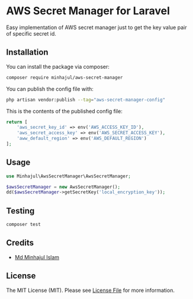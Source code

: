 # AWS Secret Manager for Laravel

Easy implementation of AWS secret manager just to get the key value pair of specific secret id.

## Installation

You can install the package via composer:

```bash
composer require minhajul/aws-secret-manager
```

You can publish the config file with:

```bash
php artisan vendor:publish --tag="aws-secret-manager-config"
```

This is the contents of the published config file:

```php
return [
    'aws_secret_key_id' => env('AWS_ACCESS_KEY_ID'),
    'aws_secret_access_key' => env('AWS_SECRET_ACCESS_KEY'),
    'aww_default_region' => env('AWS_DEFAULT_REGION')
];
```

## Usage

```php
use Minhajul\AwsSecretManager\AwsSecretManager;

$awsSecretManager = new AwsSecretManager();
dd($awsSecretManager->getSecretKey('local_encryption_key'));
```

## Testing

```bash
composer test
```

## Credits
- [Md Minhajul Islam](https://github.com/minhajul)

## License

The MIT License (MIT). Please see [License File](LICENSE.md) for more information.
